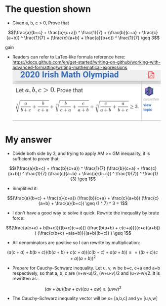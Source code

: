 # The question shown
- Given a, b, c > 0, Prove that
```math
(\frac{a}{b+c} + \frac{b}{c+a}) ^ \frac{1}{7} + (\frac{b}{c+a} + \frac{c}{a+b}) ^ \frac{1}{7} + (\frac{c}{a+b} + \frac{a}{b+c}) ^ \frac{1}{7} \geq 3
```
gain
- Readers can refer to LaTex-like formula reference here: https://docs.github.com/en/get-started/writing-on-github/working-with-advanced-formatting/writing-mathematical-expressions
![Alt the question in image](olympiad_irish_math_2020.jpg)

# My answer
- Divide both side by 3, and trying to apply AM >= GM inequality, it is sufficient to prove that:

```math
((\frac{a}{b+c} + \frac{b}{c+a}) ^ \frac{1}{7}  (\frac{b}{c+a} + \frac{c}{a+b}) ^ \frac{1}{7}  (\frac{c}{a+b} + \frac{a}{b+c}) ^ \frac{1}{7}) ^ \frac{1}{3} \geq 1
```
- Simplified it:

```math
(\frac{a}{b+c} + \frac{b}{c+a})  (\frac{b}{c+a} + \frac{c}{a+b}) (\frac{c}{a+b} + \frac{a}{b+c}) \geq (1 ^ 7) ^ 3 = 1
```

- I don't have a good way to solve it quick. Rewrite the inequality by brute force:
```math
(\frac{a(c+a) + b(b+c)}{(b+c)(c+a)})  (\frac{b(a+b) + c(c+a)}{(c+a)(a+b)} ) (\frac{c(b+c) +a(a+b)}{(a+b)(b+c)} ) \geq 1
```

-  All denominators are positive so I can rewrite by multiplication:
```math
(a(c+a) + b(b+c)) (b(a+b) + c(c+a)) (c(b+c) +a(a+b))  \geq = ((b+c)(c+a)(a+b)) ^ 2
```

- Prepare for Cauchy–Schwarz inequality. Let u, v, w be b+c, c+a and a+b respectively, so that a, b, c are (v+w-u)/2, (w+u-v)/2 and (u+v-w)/2. It is rewritten as:
```math
 (av + bu) (bw + cv) (cu + aw) \geq (uvw)^2
```

- The Cauchy–Schwarz inequality vector will be x= [a,b,c] and y= [u,v,w]



